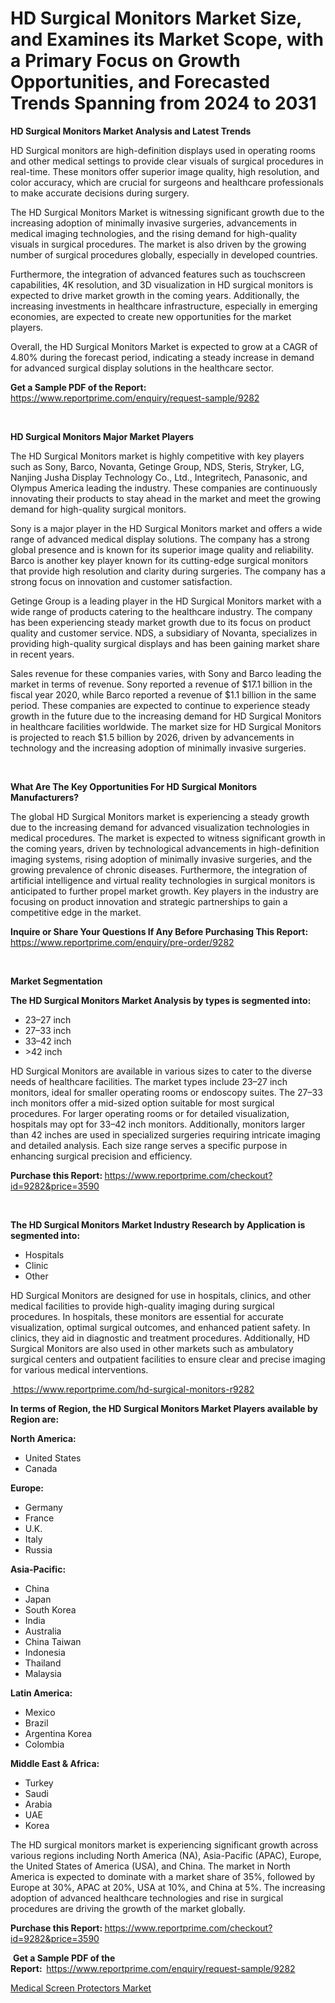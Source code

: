 <p><h1>HD Surgical Monitors Market Size, and Examines its Market Scope, with a Primary Focus on Growth Opportunities, and Forecasted Trends Spanning from 2024 to 2031</h1></p><p><strong>HD Surgical Monitors Market Analysis and Latest Trends</strong></p>
<p><p>HD Surgical monitors are high-definition displays used in operating rooms and other medical settings to provide clear visuals of surgical procedures in real-time. These monitors offer superior image quality, high resolution, and color accuracy, which are crucial for surgeons and healthcare professionals to make accurate decisions during surgery.</p><p>The HD Surgical Monitors Market is witnessing significant growth due to the increasing adoption of minimally invasive surgeries, advancements in medical imaging technologies, and the rising demand for high-quality visuals in surgical procedures. The market is also driven by the growing number of surgical procedures globally, especially in developed countries.</p><p>Furthermore, the integration of advanced features such as touchscreen capabilities, 4K resolution, and 3D visualization in HD surgical monitors is expected to drive market growth in the coming years. Additionally, the increasing investments in healthcare infrastructure, especially in emerging economies, are expected to create new opportunities for the market players.</p><p>Overall, the HD Surgical Monitors Market is expected to grow at a CAGR of 4.80% during the forecast period, indicating a steady increase in demand for advanced surgical display solutions in the healthcare sector.</p></p>
<p><strong>Get a Sample PDF of the Report:&nbsp;</strong> <a href="https://www.reportprime.com/enquiry/request-sample/9282">https://www.reportprime.com/enquiry/request-sample/9282</a></p>
<p>&nbsp;</p>
<p><strong>HD Surgical Monitors Major Market Players</strong></p>
<p><p>The HD Surgical Monitors market is highly competitive with key players such as Sony, Barco, Novanta, Getinge Group, NDS, Steris, Stryker, LG, Nanjing Jusha Display Technology Co., Ltd., Integritech, Panasonic, and Olympus America leading the industry. These companies are continuously innovating their products to stay ahead in the market and meet the growing demand for high-quality surgical monitors.</p><p>Sony is a major player in the HD Surgical Monitors market and offers a wide range of advanced medical display solutions. The company has a strong global presence and is known for its superior image quality and reliability. Barco is another key player known for its cutting-edge surgical monitors that provide high resolution and clarity during surgeries. The company has a strong focus on innovation and customer satisfaction.</p><p>Getinge Group is a leading player in the HD Surgical Monitors market with a wide range of products catering to the healthcare industry. The company has been experiencing steady market growth due to its focus on product quality and customer service. NDS, a subsidiary of Novanta, specializes in providing high-quality surgical displays and has been gaining market share in recent years.</p><p>Sales revenue for these companies varies, with Sony and Barco leading the market in terms of revenue. Sony reported a revenue of $17.1 billion in the fiscal year 2020, while Barco reported a revenue of $1.1 billion in the same period. These companies are expected to continue to experience steady growth in the future due to the increasing demand for HD Surgical Monitors in healthcare facilities worldwide. The market size for HD Surgical Monitors is projected to reach $1.5 billion by 2026, driven by advancements in technology and the increasing adoption of minimally invasive surgeries.</p></p>
<p>&nbsp;</p>
<p><strong>What Are The Key Opportunities For HD Surgical Monitors Manufacturers?</strong></p>
<p><p>The global HD Surgical Monitors market is experiencing a steady growth due to the increasing demand for advanced visualization technologies in medical procedures. The market is expected to witness significant growth in the coming years, driven by technological advancements in high-definition imaging systems, rising adoption of minimally invasive surgeries, and the growing prevalence of chronic diseases. Furthermore, the integration of artificial intelligence and virtual reality technologies in surgical monitors is anticipated to further propel market growth. Key players in the industry are focusing on product innovation and strategic partnerships to gain a competitive edge in the market.</p></p>
<p><strong>Inquire or Share Your Questions If Any Before Purchasing This Report:</strong> <a href="https://www.reportprime.com/enquiry/pre-order/9282">https://www.reportprime.com/enquiry/pre-order/9282</a></p>
<p>&nbsp;</p>
<p><strong>Market Segmentation</strong></p>
<p><strong>The HD Surgical Monitors Market Analysis by types is segmented into:</strong></p>
<p><ul><li>23–27 inch</li><li>27–33 inch</li><li>33–42 inch</li><li>>42 inch</li></ul></p>
<p><p>HD Surgical Monitors are available in various sizes to cater to the diverse needs of healthcare facilities. The market types include 23–27 inch monitors, ideal for smaller operating rooms or endoscopy suites. The 27–33 inch monitors offer a mid-sized option suitable for most surgical procedures. For larger operating rooms or for detailed visualization, hospitals may opt for 33–42 inch monitors. Additionally, monitors larger than 42 inches are used in specialized surgeries requiring intricate imaging and detailed analysis. Each size range serves a specific purpose in enhancing surgical precision and efficiency.</p></p>
<p><strong>Purchase this Report:&nbsp;</strong><a href="https://www.reportprime.com/checkout?id=9282&price=3590">https://www.reportprime.com/checkout?id=9282&price=3590</a></p>
<p>&nbsp;</p>
<p><strong>The HD Surgical Monitors Market Industry Research by Application is segmented into:</strong></p>
<p><ul><li>Hospitals</li><li>Clinic</li><li>Other</li></ul></p>
<p><p>HD Surgical Monitors are designed for use in hospitals, clinics, and other medical facilities to provide high-quality imaging during surgical procedures. In hospitals, these monitors are essential for accurate visualization, optimal surgical outcomes, and enhanced patient safety. In clinics, they aid in diagnostic and treatment procedures. Additionally, HD Surgical Monitors are also used in other markets such as ambulatory surgical centers and outpatient facilities to ensure clear and precise imaging for various medical interventions.</p></p>
<p><a href="https://www.reportprime.com/hd-surgical-monitors-r9282">&nbsp;https://www.reportprime.com/hd-surgical-monitors-r9282</a></p>
<p><strong>In terms of Region, the HD Surgical Monitors Market Players available by Region are:</strong></p>
<p>
    <p> <strong> North America: </strong>
        <ul>
            <li>United States</li>
            <li>Canada</li>
        </ul>
        </p> 
    <p> <strong> Europe: </strong>
        <ul>
            <li>Germany</li>
            <li>France</li>
            <li>U.K.</li>
            <li>Italy</li>
            <li>Russia</li>
        </ul>
        </p> 
    <p> <strong> Asia-Pacific: </strong>
        <ul>
            <li>China</li>
            <li>Japan</li>
            <li>South Korea</li>
            <li>India</li>
            <li>Australia</li>
            <li>China Taiwan</li>
            <li>Indonesia</li>
            <li>Thailand</li>
            <li>Malaysia</li>
        </ul>
        </p> 
    <p> <strong> Latin America: </strong>
        <ul>
            <li>Mexico</li>
            <li>Brazil</li>
            <li>Argentina Korea</li>
            <li>Colombia</li>
        </ul>
        </p> 
    <p> <strong> Middle East & Africa: </strong>
        <ul>
            <li>Turkey</li>
            <li>Saudi</li>
            <li>Arabia</li>
            <li>UAE</li>
            <li>Korea</li>
        </ul>
    </p>
    </p>
<p><p>The HD surgical monitors market is experiencing significant growth across various regions including North America (NA), Asia-Pacific (APAC), Europe, the United States of America (USA), and China. The market in North America is expected to dominate with a market share of 35%, followed by Europe at 30%, APAC at 20%, USA at 10%, and China at 5%. The increasing adoption of advanced healthcare technologies and rise in surgical procedures are driving the growth of the market globally.</p></p>
<p><strong>Purchase this Report: </strong><a href="https://www.reportprime.com/checkout?id=9282&price=3590">https://www.reportprime.com/checkout?id=9282&price=3590</a></p>
<p>&nbsp;<strong>Get a Sample PDF of the Report:&nbsp;&nbsp;</strong><a href="https://www.reportprime.com/enquiry/request-sample/9282">https://www.reportprime.com/enquiry/request-sample/9282</a></p>
<p><strong></strong></p>
<p><p><a href="https://github.com/lbird53714/Market-Research-Report-List-4/blob/main/medical-screen-protectors-market.md">Medical Screen Protectors Market</a></p></p>